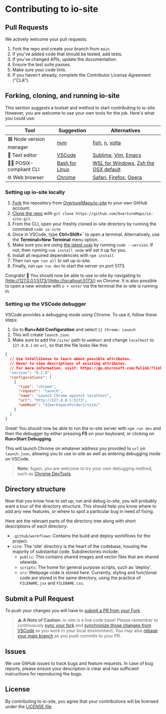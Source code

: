 # Contributing to io-site

## Pull Requests

We actively welcome your pull requests.

1. Fork the repo and create your branch from `main`.
2. If you've added code that should be tested, add tests.
3. If you've changed APIs, update the documentation.
4. Ensure the test suite passes.
5. Make sure your code lints.
6. If you haven't already, complete the Contributor License Agreement ("CLA").

## Forking, cloning, and running io-site

This section suggests a toolset and method to start contributing to io-site. However, you are welcome to use your own tools for the job. Here's what you could use:

| Tool                    | Suggestion                                           | Alternatives                                                                                                                    |
| ----------------------- | ---------------------------------------------------- | ------------------------------------------------------------------------------------------------------------------------------- |
| 🟩 Node version manager | [nvm](https://github.com/nvm-sh/nvm)                 | [fish](https://github.com/jorgebucaran/nvm.fish), [n](https://github.com/tj/n), [volta](https://github.com/volta-cli/volta)     |
| 📝 Text editor          | [VSCode](https://code.visualstudio.com/)             | [Sublime](https://www.sublimetext.com/), [Vim](https://www.vim.org/), [Emacs](https://www.gnu.org/software/emacs/)              |
| 🧑‍💻 POSIX-compliant CLI  | [Bash for Linux](https://www.gnu.org/software/bash/) | [WSL for Windows](https://learn.microsoft.com/en-us/windows/wsl/install), [Zsh the OSX default](https://www.zsh.org/)           |
| 🌐 Web browser          | [Chrome](https://www.google.com/chrome/)             | [Safari](https://www.apple.com/safari/), [Firefox](https://www.mozilla.org/en-US/firefox/new/), [Opera](https://www.opera.com/) |

### Setting up io-site locally

1. [Fork](https://docs.github.com/en/get-started/quickstart/fork-a-repo) the repository from [OvertureMaps/io-site](https://github.com/OvertureMaps/io-site) to your own GitHub account.
2. [Clone the repo](https://docs.github.com/en/repositories/creating-and-managing-repositories/cloning-a-repository) with `git clone https://github.com/OvertureMaps/io-site.git`.
3. From the CLI, open your freshly cloned io-site directory by running the command `code io-site`
4. Once in VSCode, type **Ctrl+Shift+`** to open a terminal. Alternatively, use the **Terminal>New Terminal** menu option.
5. Make sure you are using [the latest `node`](https://nodejs.org/en/download) by running `node --version`. If not, then running `nvm install node` will set it up for you.
6. Install all required dependencies with `npm install`
7. Then run `npm run all` to set up io-site.
8. Finally, run `npm run dev` to start the server on port 5173.

Congrats! 🎉 You should now be able to use io-site by navigating to [http://127.0.0.1:5173/](http://localhost:5173/) on Chrome. It is also possible to open a new window with `o + enter` via the terminal the io-site is running in.

### Setting up the VSCode debugger

VSCode provides a debugging mode using Chrome. To use it, follow these steps:

1. Go to **Run>Add Configuration** and select `{} Chrome: Launch`
2. This will create `launch.json`.
3. Make sure to add the `/site/` path to `webRoot` and change `localhost` to `127.0.0.1` on `url`, so that the file looks like this:

```json
{
  // Use IntelliSense to learn about possible attributes.
  // Hover to view descriptions of existing attributes.
  // For more information, visit: https://go.microsoft.com/fwlink/?linkid=830387
  "version": "0.2.0",
  "configurations": [
    {
      "type": "chrome",
      "request": "launch",
      "name": "Launch Chrome against localhost",
      "url": "http://127.0.0.1:5173",
      "webRoot": "${workspaceFolder}/site/"
    }
  ]
}
```

Great! You should now be able to run the io-site server with `npm run dev` and then the debugger by either pressing **F5** on your keyboard, or clicking on **Run>Start Debugging**.

This will launch Chrome on whatever address you provided to `url` on `launch.json`, allowing you to use io-site as well as entering debugging mode on VSCode.

> **Note:** Again, you are welcome to try your own debugging method, such as [Chrome DevTools](https://developer.chrome.com/docs/devtools/javascript/breakpoints/).

## Directory structure

Now that you know how to set up, run and debug io-site, you will probably want a tour of the directory structure. This should help you know where to add any new features, or where to spot a particular bug in need of fixing.

Here are the relevant parts of the directory tree along with short descriptions of each directory:

- `.github/workflows`: Contains the build and deploy workflows for the project.
- `site`: The 'site' directory is the heart of the codebase, housing the majority of substantial code. Subdirectories include:
  - `public`: This contains shared images and vector files that are shared sitewide.
  - `scripts`: The home for general purpose scripts, such as 'deploy'.
  - `src`: Webpage code is stored here. Currently, styling and functional code are stored in the same directory, using the practice of `FILENAME.jsx` and `FILENAME.css`.

## Submit a Pull Request

To push your changes you will have to [submit a PR from your Fork](https://docs.github.com/en/github-ae@latest/pull-requests/collaborating-with-pull-requests/proposing-changes-to-your-work-with-pull-requests/creating-a-pull-request-from-a-fork).

> **⚠️ A Note of Caution**: io-site is a live code base! Please remember to continuously [sync your fork](https://docs.github.com/en/pull-requests/collaborating-with-pull-requests/working-with-forks/syncing-a-fork) and [synchronize those changes from VSCode](https://code.visualstudio.com/docs/sourcecontrol/overview#:~:text=There%20is%20a%20Synchronize%20Changes,commits%20to%20the%20upstream%20branch.) as you work in your local environment. You may also [rebase your main branch](https://github.blog/changelog/2022-02-03-more-ways-to-keep-your-pull-request-branch-up-to-date/) as you push commits to your PR.

## Issues

We use GitHub issues to track bugs and feature requests. In case of bug reports, please ensure your description is clear and has sufficient instructions for reproducing the bugs.

## License

By contributing to io-site, you agree that your contributions will be licensed under the [LICENSE file](LICENSE.md).
